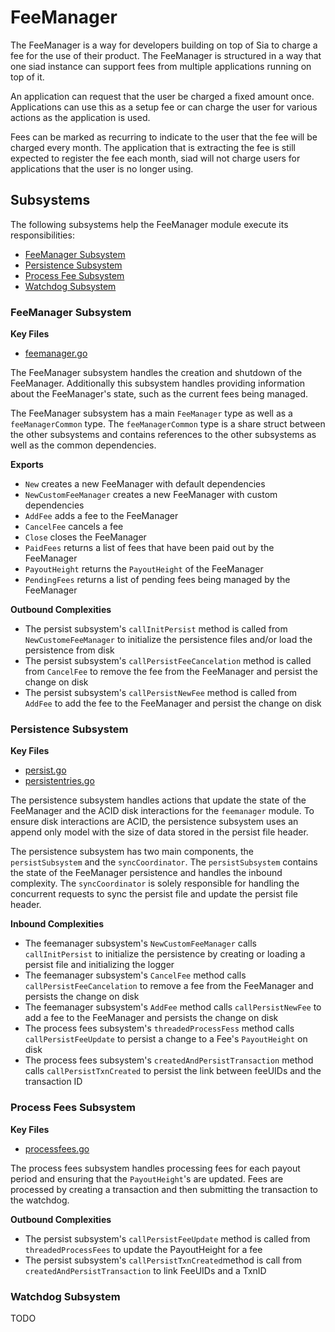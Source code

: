 # FeeManager
The FeeManager is a way for developers building on top of Sia to charge a fee
for the use of their product. The FeeManager is structured in a way that one
siad instance can support fees from multiple applications running on top of it.

An application can request that the user be charged a fixed amount once.
Applications can use this as a setup fee or can charge the user for various
actions as the application is used.

Fees can be marked as recurring to indicate to the user that the fee will be
charged every month. The application that is extracting the fee is still
expected to register the fee each month, siad will not charge users for
applications that the user is no longer using.

## Subsystems
The following subsystems help the FeeManager module execute its
responsibilities:
 - [FeeManager Subsystem](#feemanager-subsystem)
 - [Persistence Subsystem](#persistence-subsystem)
 - [Process Fee Subsystem](#process-fee-subsystem)
 - [Watchdog Subsystem](#watchdog-subsystem)

### FeeManager Subsystem
**Key Files**
- [feemanager.go](./feemanager.go)

The FeeManager subsystem handles the creation and shutdown of the FeeManager.
Additionally this subsystem handles  providing information about the
FeeManager's state, such as the current fees being managed.

The FeeManager subsystem has a main `FeeManager` type as well as a
`feeManagerCommon` type. The `feeManagerCommon` type is a share struct between
the other subsystems and contains references to the other subsystems as well as
the common dependencies.

**Exports**
  - `New` creates a new FeeManager with default dependencies
  - `NewCustomFeeManager` creates a new FeeManager with custom dependencies
  - `AddFee` adds a fee to the FeeManager
  - `CancelFee` cancels a fee 
  - `Close` closes the FeeManager
  - `PaidFees` returns a list of fees that have been paid out by the FeeManager
  - `PayoutHeight` returns the `PayoutHeight` of the FeeManager 
  - `PendingFees` returns a list of pending fees being managed by the FeeManager

**Outbound Complexities**
  - The persist subsystem's `callInitPersist` method is called from
    `NewCustomeFeeManager` to initialize the persistence files and/or load the
    persistence from disk
  - The persist subsystem's `callPersistFeeCancelation` method is called from
    `CancelFee` to remove the fee from the FeeManager and persist the change on
    disk
  - The persist subsystem's `callPersistNewFee` method is called from `AddFee`
    to add the fee to the FeeManager and persist the change on disk

### Persistence Subsystem
**Key Files**
- [persist.go](./persist.go)
- [persistentries.go](./persistentries.go)

The persistence subsystem handles actions that update the state of the
FeeManager and the ACID disk interactions for the `feemanager` module. To ensure
disk interactions are ACID, the persistence subsystem uses an append only model
with the size of data stored in the persist file header.

The persistence subsystem has two main components, the `persistSubsystem` and
the `syncCoordinator`. The `persistSubsystem` contains the state of the
FeeManager persistence and handles the inbound complexity. The `syncCoordinator`
is solely responsible for handling the concurrent requests to sync the persist
file and update the persist file header.

**Inbound Complexities**
  - The feemanager subsystem's `NewCustomFeeManager` calls `callInitPersist` to
    initialize the persistence by creating or loading a persist file and
    initializing the logger
  - The feemanager subsystem's `CancelFee` method calls
    `callPersistFeeCancelation` to remove a fee from the FeeManager and persists
    the change on disk
  - The feemanager subsystem's `AddFee` method calls `callPersistNewFee` to add
    a fee to the FeeManager and persists the change on disk
  - The process fees subsystem's `threadedProcessFess` method calls
    `callPersistFeeUpdate` to persist a change to a Fee's `PayoutHeight` on disk
  - The process fees subsystem's `createdAndPersistTransaction` method calls
    `callPersistTxnCreated` to persist the link between feeUIDs and the
    transaction ID

### Process Fees Subsystem
**Key Files**
- [processfees.go](./processfees.go)

The process fees subsystem handles processing fees for each payout period and
ensuring that the `PayoutHeight`'s are updated. Fees are processed by creating a
transaction and then submitting the transaction to the watchdog.

**Outbound Complexities**
 - The persist subsystem's `callPersistFeeUpdate` method is called from
   `threadedProcessFees` to update the PayoutHeight for a fee
 - The persist subsystem's `callPersistTxnCreated`method is call from
   `createdAndPersistTransaction` to link FeeUIDs and a TxnID

### Watchdog Subsystem
TODO
